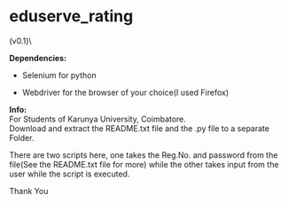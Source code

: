 # eduserve_rating
(v0.1)\

<b>Dependencies:</b>
<ul><li>Selenium for python</li></ul>
<ul><li>Webdriver for the browser of your choice(I used Firefox)</li></ul>

<b>Info:</b>\
For Students of Karunya University, Coimbatore.\
Download and extract the README.txt file and the .py file to a separate Folder.

There are two scripts here, one takes the Reg.No. and password from the file(See the README.txt file for more) while the other takes input from the user while the script is executed.

Thank You
